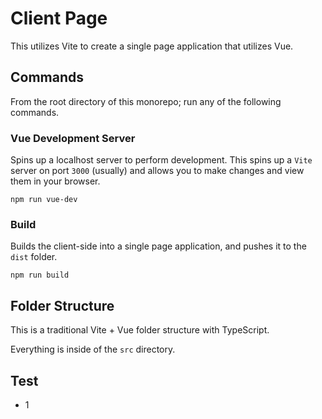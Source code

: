 # Client Page

This utilizes Vite to create a single page application that utilizes Vue.

## Commands

From the root directory of this monorepo; run any of the following commands.

### Vue Development Server

Spins up a localhost server to perform development. This spins up a `Vite` server on port `3000` (usually) and allows you to make changes and view them in your browser.

```
npm run vue-dev
```

### Build

Builds the client-side into a single page application, and pushes it to the `dist` folder.

```
npm run build
```

## Folder Structure

This is a traditional Vite + Vue folder structure with TypeScript.

Everything is inside of the `src` directory.

## Test
- 1
